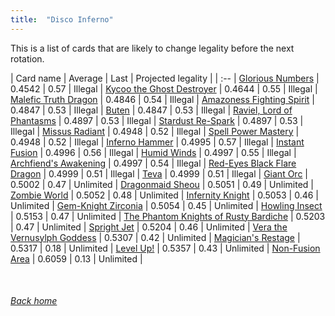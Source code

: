 ```yaml
---
title:  "Disco Inferno"
---
```


This is a list of cards that are likely to change legality before the next rotation.

| Card name | Average | Last | Projected legality |
| :-- |
[Glorious Numbers](https://db.ygoprodeck.com/card/?search=Glorious%20Numbers) | 0.4542 | 0.57 | Illegal |
[Kycoo the Ghost Destroyer](https://db.ygoprodeck.com/card/?search=Kycoo%20the%20Ghost%20Destroyer) | 0.4644 | 0.55 | Illegal |
[Malefic Truth Dragon](https://db.ygoprodeck.com/card/?search=Malefic%20Truth%20Dragon) | 0.4846 | 0.54 | Illegal |
[Amazoness Fighting Spirit](https://db.ygoprodeck.com/card/?search=Amazoness%20Fighting%20Spirit) | 0.4847 | 0.53 | Illegal |
[Buten](https://db.ygoprodeck.com/card/?search=Buten) | 0.4847 | 0.53 | Illegal |
[Raviel, Lord of Phantasms](https://db.ygoprodeck.com/card/?search=Raviel,%20Lord%20of%20Phantasms) | 0.4897 | 0.53 | Illegal |
[Stardust Re-Spark](https://db.ygoprodeck.com/card/?search=Stardust%20Re-Spark) | 0.4897 | 0.53 | Illegal |
[Missus Radiant](https://db.ygoprodeck.com/card/?search=Missus%20Radiant) | 0.4948 | 0.52 | Illegal |
[Spell Power Mastery](https://db.ygoprodeck.com/card/?search=Spell%20Power%20Mastery) | 0.4948 | 0.52 | Illegal |
[Inferno Hammer](https://db.ygoprodeck.com/card/?search=Inferno%20Hammer) | 0.4995 | 0.57 | Illegal |
[Instant Fusion](https://db.ygoprodeck.com/card/?search=Instant%20Fusion) | 0.4996 | 0.56 | Illegal |
[Humid Winds](https://db.ygoprodeck.com/card/?search=Humid%20Winds) | 0.4997 | 0.55 | Illegal |
[Archfiend's Awakening](https://db.ygoprodeck.com/card/?search=Archfiend's%20Awakening) | 0.4997 | 0.54 | Illegal |
[Red-Eyes Black Flare Dragon](https://db.ygoprodeck.com/card/?search=Red-Eyes%20Black%20Flare%20Dragon) | 0.4999 | 0.51 | Illegal |
[Teva](https://db.ygoprodeck.com/card/?search=Teva) | 0.4999 | 0.51 | Illegal |
[Giant Orc](https://db.ygoprodeck.com/card/?search=Giant%20Orc) | 0.5002 | 0.47 | Unlimited |
[Dragonmaid Sheou](https://db.ygoprodeck.com/card/?search=Dragonmaid%20Sheou) | 0.5051 | 0.49 | Unlimited |
[Zombie World](https://db.ygoprodeck.com/card/?search=Zombie%20World) | 0.5052 | 0.48 | Unlimited |
[Infernity Knight](https://db.ygoprodeck.com/card/?search=Infernity%20Knight) | 0.5053 | 0.46 | Unlimited |
[Gem-Knight Zirconia](https://db.ygoprodeck.com/card/?search=Gem-Knight%20Zirconia) | 0.5054 | 0.45 | Unlimited |
[Howling Insect](https://db.ygoprodeck.com/card/?search=Howling%20Insect) | 0.5153 | 0.47 | Unlimited |
[The Phantom Knights of Rusty Bardiche](https://db.ygoprodeck.com/card/?search=The%20Phantom%20Knights%20of%20Rusty%20Bardiche) | 0.5203 | 0.47 | Unlimited |
[Spright Jet](https://db.ygoprodeck.com/card/?search=Spright%20Jet) | 0.5204 | 0.46 | Unlimited |
[Vera the Vernusylph Goddess](https://db.ygoprodeck.com/card/?search=Vera%20the%20Vernusylph%20Goddess) | 0.5307 | 0.42 | Unlimited |
[Magician's Restage](https://db.ygoprodeck.com/card/?search=Magician's%20Restage) | 0.5317 | 0.18 | Unlimited |
[Level Up!](https://db.ygoprodeck.com/card/?search=Level%20Up!) | 0.5357 | 0.43 | Unlimited |
[Non-Fusion Area](https://db.ygoprodeck.com/card/?search=Non-Fusion%20Area) | 0.6059 | 0.13 | Unlimited |

<br>

###### [Back home](index)